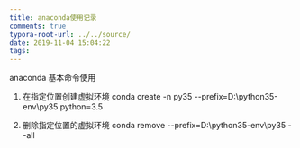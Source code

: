 ```yaml
---
title: anaconda使用记录
comments: true
typora-root-url: ../../source/
date: 2019-11-04 15:04:22
tags:
---
```


anaconda 基本命令使用

<!--more-->

1. 在指定位置创建虚拟环境
conda create -n py35 --prefix=D:\python35-env\py35 python=3.5

2. 删除指定位置的虚拟环境
conda remove --prefix=D:\python35-env\py35 --all